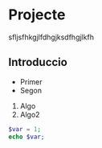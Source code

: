 # Projecte
sfljsfhkgjlfdhgjksdfhgjlkfh

## Introduccio

* Primer
* Segon

1. Algo
2. Algo2

```php
$var = 1;
echo $var;
```
